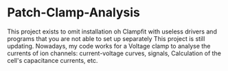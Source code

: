 # Patch-Clamp-Analysis
This project exists to omit installation oh Clampfit with useless drivers and programs that you are not able to set up separately
This project is still updating. 
Nowadays, my code works for a Voltage clamp to analyse the currents of ion channels: current-voltage curves, signals, Calculation of the cell's capacitance currents, etc.
